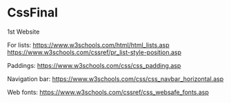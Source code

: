# CssFinal
1st Website

For lists:
https://www.w3schools.com/html/html_lists.asp 
https://www.w3schools.com/cssref/pr_list-style-position.asp

Paddings:
https://www.w3schools.com/css/css_padding.asp
            
Navigation bar: 
https://www.w3schools.com/css/css_navbar_horizontal.asp

Web fonts:
https://www.w3schools.com/cssref/css_websafe_fonts.asp
